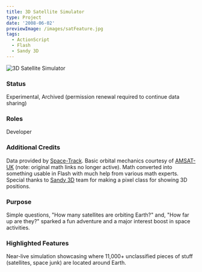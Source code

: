 ```yaml
---
title: 3D Satellite Simulator
type: Project
date: '2008-06-02'
previewImage: /images/satFeature.jpg
tags:
  - ActionScript
  - Flash
  - Sandy 3D
---
```

![3D Satellite Simulator](/images/satTop.jpg)

### Status

Experimental, Archived (permission renewal required to continue data sharing)

### Roles

Developer

### Additional Credits

Data provided by [Space-Track](https://www.space-track.org/auth/login). Basic orbital mechanics courtesy of [AMSAT-UK](http://amsat-uk.org/) (note: original math links no longer active). Math converted into something usable in Flash with much help from various math experts. Special thanks to [Sandy 3D](https://code.google.com/p/sandy/) team for making a pixel class for showing 3D positions.

### Purpose

Simple questions, "How many satellites are orbiting Earth?" and, "How far up are they?" sparked a fun adventure and a major interest boost in space activities.

### Highlighted Features

Near-live simulation showcasing where 11,000+ unclassified pieces of stuff (satellites, space junk) are located around Earth.
